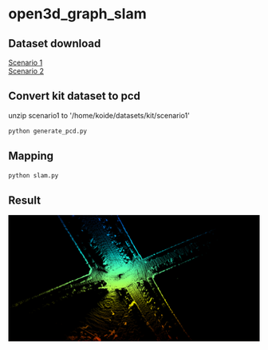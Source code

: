 # open3d_graph_slam
## Dataset download
[Scenario 1](https://www.mrt.kit.edu/z/publ/download/velodyneslam/data/scenario1.zip)  
[Scenario 2](https://www.mrt.kit.edu/z/publ/download/velodyneslam/data/scenario2.zip)

## Convert kit dataset to pcd
unzip scenario1 to '/home/koide/datasets/kit/scenario1'
```bash
python generate_pcd.py
```

## Mapping
```bash
python slam.py
```

## Result
![alt text](result1.png "Result 1")
